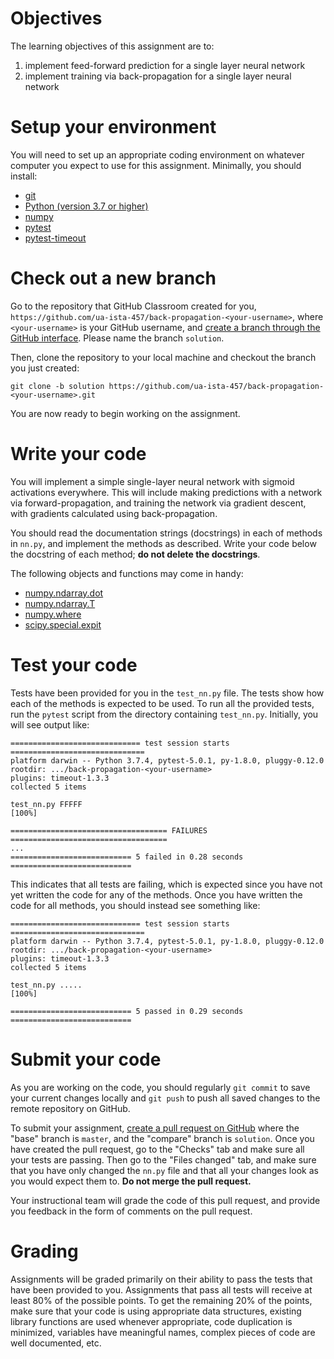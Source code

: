 # Objectives

The learning objectives of this assignment are to:
1. implement feed-forward prediction for a single layer neural network 
2. implement training via back-propagation for a single layer neural network 

# Setup your environment

You will need to set up an appropriate coding environment on whatever computer
you expect to use for this assignment.
Minimally, you should install:

* [git](https://git-scm.com/downloads)
* [Python (version 3.7 or higher)](https://www.python.org/downloads/)
* [numpy](http://www.numpy.org/)
* [pytest](https://docs.pytest.org/)
* [pytest-timeout](https://pypi.org/project/pytest-timeout/)

# Check out a new branch

Go to the repository that GitHub Classroom created for you,
`https://github.com/ua-ista-457/back-propagation-<your-username>`, where
`<your-username>` is your GitHub username, and
[create a branch through the GitHub interface](https://help.github.com/articles/creating-and-deleting-branches-within-your-repository/).
Please name the branch `solution`.

Then, clone the repository to your local machine and checkout the branch you
just created:
```
git clone -b solution https://github.com/ua-ista-457/back-propagation-<your-username>.git
```
You are now ready to begin working on the assignment.

# Write your code

You will implement a simple single-layer neural network with sigmoid activations
everywhere.
This will include making predictions with a network via forward-propagation, and
training the network via gradient descent, with gradients calculated using
back-propagation.

You should read the documentation strings (docstrings) in each of methods in
`nn.py`, and implement the methods as described.
Write your code below the docstring of each method;
**do not delete the docstrings**.

The following objects and functions may come in handy:
* [numpy.ndarray.dot](https://docs.scipy.org/doc/numpy/reference/generated/numpy.ndarray.dot.html)
* [numpy.ndarray.T](https://docs.scipy.org/doc/numpy/reference/generated/numpy.ndarray.T.html)
* [numpy.where](https://docs.scipy.org/doc/numpy/reference/generated/numpy.where.html)
* [scipy.special.expit](https://docs.scipy.org/doc/scipy/reference/generated/scipy.special.expit.html)

# Test your code

Tests have been provided for you in the `test_nn.py` file.
The tests show how each of the methods is expected to be used.
To run all the provided tests, run the ``pytest`` script from the directory
containing ``test_nn.py``.
Initially, you will see output like:
```
============================= test session starts ==============================
platform darwin -- Python 3.7.4, pytest-5.0.1, py-1.8.0, pluggy-0.12.0
rootdir: .../back-propagation-<your-username>
plugins: timeout-1.3.3
collected 5 items

test_nn.py FFFFF                                                         [100%]

=================================== FAILURES ===================================
...
=========================== 5 failed in 0.28 seconds ===========================
```
This indicates that all tests are failing, which is expected since you have not
yet written the code for any of the methods.
Once you have written the code for all methods, you should instead see
something like:
```
============================= test session starts ==============================
platform darwin -- Python 3.7.4, pytest-5.0.1, py-1.8.0, pluggy-0.12.0
rootdir: .../back-propagation-<your-username>
plugins: timeout-1.3.3
collected 5 items

test_nn.py .....                                                         [100%]

=========================== 5 passed in 0.29 seconds ===========================
```

# Submit your code

As you are working on the code, you should regularly `git commit` to save your
current changes locally and `git push` to push all saved changes to the remote
repository on GitHub.

To submit your assignment,
[create a pull request on GitHub](https://help.github.com/articles/creating-a-pull-request/#creating-the-pull-request)
where the "base" branch is ``master``, and the "compare" branch is ``solution``.
Once you have created the pull request, go to the "Checks" tab and make sure all
your tests are passing.
Then go to the "Files changed" tab, and make sure that you have only changed
the `nn.py` file and that all your changes look as you would expect them to.
**Do not merge the pull request.**

Your instructional team will grade the code of this pull request, and provide
you feedback in the form of comments on the pull request.

# Grading

Assignments will be graded primarily on their ability to pass the tests that
have been provided to you.
Assignments that pass all tests will receive at least 80% of the possible
points.
To get the remaining 20% of the points, make sure that your code is using
appropriate data structures, existing library functions are used whenever
appropriate, code duplication is minimized, variables have meaningful names,
complex pieces of code are well documented, etc.
